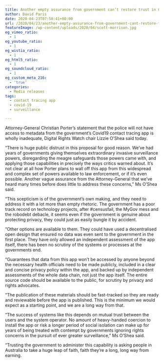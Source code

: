 ```yaml
---
title: Another empty assurance from government can’t restore trust in Covid App
author: David Paris
date: 2020-04-23T07:50:41+00:00
url: /2020/04/23/another-empty-assurance-from-government-cant-restore-trust-in-covid-app/
featureImage: /wp-content/uploads/2020/04/scott-morrison.jpg
eg_vimeo_ratio:
  - 1
eg_youtube_ratio:
  - 1
eg_wistia_ratio:
  - 1
eg_html5_ratio:
  - 1
eg_soundcloud_ratio:
  - 1
eg_custom_meta_216:
  - 'true'
categories:
  - Media releases
tags:
  - contact tracing app
  - covid-19
  - surveillance

---
```

Attorney-General Christian Porter’s statement that the police will not have access to metadata from the government’s Covid19 contact tracing app is wholly inadequate, Digital Rights Watch chair Lizzie O’Shea said today.

“There is huge public distrust in this proposal for good reason. We’ve had years of governments giving themselves extraordinary invasive surveillance powers, disregarding the meagre safeguards those powers came with, and applying those capabilities in precisely the ways critics warned about. It’s not clear at all how Porter plans to wall off this app from this widespread and complex set of powers available to law enforcement, or if it&#8217;s even possible. Another vague assurance from the Attorney-General that we’ve heard many times before does little to address these concerns,” Ms O’Shea said.

“This scepticism is of the government&#8217;s own making, and they need to address it with a lot more than empty rhetoric. The government has a poor track record on technology projects, after #censusfail, the MyGov mess and the robodebt debacle, it seems even if the government is genuine about protecting privacy, they could just as easily bungle it by accident.

“Other options are available to them. They could have used a decentralised open design that ensured no data was even sent to the government in the first place. They have only allowed an independent assessment of the app itself, there has been no scrutiny of the systems or processes at the governments end.

“Guarantees that data from this app won’t be accessed by anyone beyond the necessary health officials need to be made publicly, included in a clear and concise privacy policy within the app, and backed up by independent assessments of the whole data chain, not just the app itself. The entire source code should be available to the public, for scrutiny by privacy and rights advocates.

“The publication of these materials should be fast-tracked so they are ready and reviewable before the app is published. This is the minimum we would expect as a starting point, and we are a long way from that.

“The success of systems like this depends on mutual trust between the users and the system operator. No amount of heavy-handed coercion to install the app or risk a longer period of social isolation can make up for years of being treated with contempt by governments ignoring rights concerns in the pursuit of ever greater surveillance,” Ms O’Shea said.

“Trusting the government to administer this capability is asking people in Australia to take a huge leap of faith, faith they’re a long, long way from earning.